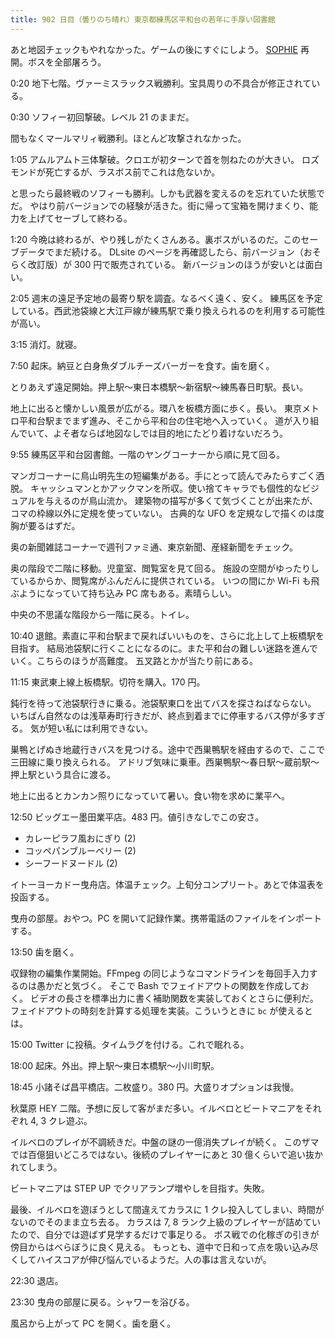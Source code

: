 ```yaml
---
title: 902 日目（曇りのち晴れ）東京都練馬区平和台の若年に手厚い図書館
---
```


あと地図チェックもやれなかった。ゲームの後にすぐにしよう。
[SOPHIE][dtp22b] 再開。ボスを全部屠ろう。

0:20 地下七階。ヴァーミスラックス戦勝利。宝具周りの不具合が修正されている。

0:30 ソフィー初回撃破。レベル 21 のままだ。

間もなくマールマリィ戦勝利。ほとんど攻撃されなかった。

1:05 アムルアムト三体撃破。クロエが初ターンで首を刎ねたのが大きい。
ロズモンドが死亡するが、ラスボス前でこれは危ないか。

と思ったら最終戦のソフィーも勝利。しかも武器を変えるのを忘れていた状態でだ。
やはり前バージョンでの経験が活きた。街に帰って宝箱を開けまくり、能力を上げてセーブして終わる。

1:20 今晩は終わるが、やり残しがたくさんある。裏ボスがいるのだ。このセーブデータでまだ続ける。
DLsite のページを再確認したら、前バージョン（おそらく改訂版）が 300 円で販売されている。
新バージョンのほうが安いとは面白い。

2:05 週末の遠足予定地の最寄り駅を調査。なるべく遠く、安く。
練馬区を予定している。西武池袋線と大江戸線が練馬駅で乗り換えられるのを利用する可能性が高い。

3:15 消灯。就寝。

7:50 起床。納豆と白身魚ダブルチーズバーガーを食す。歯を磨く。

とりあえず遠足開始。押上駅～東日本橋駅～新宿駅～練馬春日町駅。長い。

地上に出ると懐かしい風景が広がる。環八を板橋方面に歩く。長い。
東京メトロ平和台駅までまず進み、そこから平和台の住宅地へ入っていく。
道が入り組んでいて、よそ者ならば地図なしでは目的地にたどり着けないだろう。

9:55 練馬区平和台図書館。一階のヤングコーナーから順に見て回る。

マンガコーナーに鳥山明先生の短編集がある。手にとって読んでみたらすごく洒脱。
キャッシュマンとかアックマンを所収。使い捨てキャラでも個性的なビジュアルを与えるのが鳥山流か。
建築物の描写が多くて気づくことが出来たが、コマの枠線以外に定規を使っていない。
古典的な UFO を定規なしで描くのは度胸が要るはずだ。

奥の新聞雑誌コーナーで週刊ファミ通、東京新聞、産経新聞をチェック。

奥の階段で二階に移動。児童室、閲覧室を見て回る。
施設の空間がゆったりしているからか、閲覧席がふんだんに提供されている。
いつの間にか Wi-Fi も飛ぶようになっていて持ち込み PC 席もある。素晴らしい。

中央の不思議な階段から一階に戻る。トイレ。

10:40 退館。素直に平和台駅まで戻ればいいものを、さらに北上して上板橋駅を目指す。
結局池袋駅に行くことになるのに。また平和台の難しい迷路を進んでいく。こちらのほうが高難度。
五叉路とかが当たり前にある。

11:15 東武東上線上板橋駅。切符を購入。170 円。

鈍行を待って池袋駅行きに乗る。池袋駅東口を出てバスを探さねばならない。
いちばん自然なのは浅草寿町行きだが、終点到着までに停車するバス停が多すぎる。
気が短い私には利用できない。

巣鴨とげぬき地蔵行きバスを見つける。途中で西巣鴨駅を経由するので、ここで三田線に乗り換えられる。
アドリブ気味に乗車。西巣鴨駅～春日駅～蔵前駅～押上駅という具合に渡る。

地上に出るとカンカン照りになっていて暑い。食い物を求めに業平へ。

12:50 ビッグエー墨田業平店。483 円。値引きなしでこの安さ。

* カレーピラフ風おにぎり (2)
* コッペパンブルーベリー (2)
* シーフードヌードル (2)

イトーヨーカドー曳舟店。体温チェック。上旬分コンプリート。あとで体温表を投函する。

曳舟の部屋。おやつ。PC を開いて記録作業。携帯電話のファイルをインポートする。

13:50 歯を磨く。

収録物の編集作業開始。FFmpeg の同じようなコマンドラインを毎回手入力するのは愚かだと気づく。
そこで Bash でフェイドアウトの関数を作成しておく。
ビデオの長さを標準出力に書く補助関数を実装しておくとさらに便利だ。
フェイドアウトの時刻を計算する処理を実装。こういうときに `bc` が使えるとは。

15:00 Twitter に投稿。タイムラグを付ける。これで眠れる。

18:00 起床。外出。押上駅～東日本橋駅～小川町駅。

18:45 小諸そば昌平橋店。二枚盛り。380 円。大盛りオプションは我慢。

秋葉原 HEY 二階。予想に反して客がまだ多い。イルベロとビートマニアをそれぞれ 4, 3 クレ遊ぶ。

イルベロのプレイが不調続きだ。中盤の謎の一億消失プレイが続く。
このザマでは百億狙いどころではない。後続のプレイヤーにあと 30 億くらいで追い抜かれてしまう。

ビートマニアは STEP UP でクリアランプ増やしを目指す。失敗。

最後、イルベロを遊ぼうとして間違えてカラスに 1 クレ投入してしまい、時間がないのでそのまま立ち去る。
カラスは 7, 8 ランク上級のプレイヤーが詰めていたので、自分では遊ばず見学するだけで事足りる。
ボス戦での化稼ぎの引きが傍目からはべらぼうに良く見える。
もっとも、道中で日和って点を吸い込み尽くしてハイスコアが伸び悩んでいるようだ。人の事は言えないが。

22:30 退店。

23:30 曳舟の部屋に戻る。シャワーを浴びる。

風呂から上がって PC を開く。歯を磨く。

[dtp22b]: https://www.dlsite.com/maniax/work/=/product_id/RJ424807/
